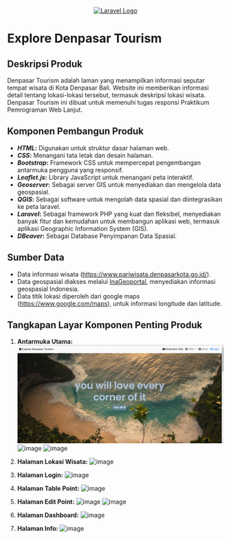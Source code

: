 
<p align="center"><a href="https://laravel.com" target="_blank"><img src="https://raw.githubusercontent.com/laravel/art/master/logo-lockup/5%20SVG/2%20CMYK/1%20Full%20Color/laravel-logolockup-cmyk-red.svg" width="400" alt="Laravel Logo"></a></p>

# Explore Denpasar Tourism

## Deskripsi Produk

Denpasar Tourism adalah laman yang menampilkan informasi seputar tempat wisata di Kota Denpasar Bali. Website ini memberikan informasi detail tentang lokasi-lokasi tersebut, termasuk deskripsi lokasi wisata. Denpasar Tourism ini dibuat untuk memenuhi tugas responsi Praktikum Pemrograman Web Lanjut.

## Komponen Pembangun Produk

- **_HTML_:** Digunakan untuk struktur dasar halaman web.
- **_CSS_:** Menangani tata letak dan desain halaman.
- **_Bootstrap_:** Framework CSS untuk mempercepat pengembangan antarmuka pengguna yang responsif.
- **_Leaflet.js_:** Library JavaScript untuk menangani peta interaktif.
- **_Geoserver_:** Sebagai server GIS untuk menyediakan dan mengelola data geospasial.
- **_QGIS_:** Sebagai software untuk mengolah data spasial dan diintegrasikan ke peta laravel.
- **_Laravel_:** Sebagai framework PHP yang kuat dan fleksibel, menyediakan banyak fitur dan kemudahan untuk membangun aplikasi web, termasuk aplikasi Geographic Information System (GIS).
- **_DBeaver_:** Sebagai Database Penyimpanan Data Spasial.
  
## Sumber Data

- Data informasi wisata (https://www.pariwisata.denpasarkota.go.id/).
- Data geospasial diakses melalui [InaGeoportal](https://www.inageoportal.id/), menyediakan informasi geospasial Indonesia.
- Data titik lokasi diperoleh dari google maps (https://www.google.com/maps), untuk informasi longitude dan latitude.

## Tangkapan Layar Komponen Penting Produk

1. **Antarmuka Utama:**
   ![Landing Page](website/screenshoot/landingpage.png)
   ![image](https://github.com/anggitamrni/pgwl-responsi/assets/142865997/a7e1a6d7-6ba6-49a6-b654-f47749025692)
   ![image](https://github.com/anggitamrni/pgwl-responsi/assets/142865997/aa943391-d2ab-4232-88c2-1fbf5c2e3ecc)
   
3. **Halaman Lokasi Wisata:**
   ![image](https://github.com/anggitamrni/pgwl-responsi/assets/142865997/b4aa633f-ad2c-4953-bcdd-711610f499f5)

4. **Halaman Login:**
   ![image](https://github.com/anggitamrni/pgwl-responsi/assets/142865997/54e851f7-3f38-4fac-a54e-56eda0e56e2f)

5. **Halaman Table Point:**
   ![image](https://github.com/anggitamrni/pgwl-responsi/assets/142865997/4b14e3d7-287e-4382-983b-5c72e0af93d5)

6. **Halaman Edit Point:**
   ![image](https://github.com/anggitamrni/pgwl-responsi/assets/142865997/059282ac-6c7f-4d59-994d-11cb472c521f)
   ![image](https://github.com/anggitamrni/pgwl-responsi/assets/142865997/e87f0df6-8720-4094-8b6c-eca5a90d1580)

8. **Halaman Dashboard:**
   ![image](https://github.com/anggitamrni/pgwl-responsi/assets/142865997/1c867faf-6459-4ced-a691-1411cea354cb)
   
9. **Halaman Info:**
   ![image](https://github.com/anggitamrni/pgwl-responsi/assets/142865997/092ce080-ec2f-4556-8ad7-ad2a83ca09bb)

   


